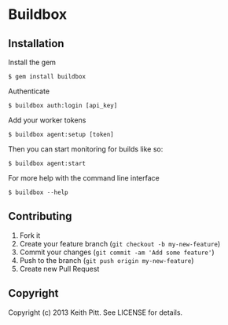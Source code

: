 # Buildbox

## Installation

Install the gem

    $ gem install buildbox
    
Authenticate

    $ buildbox auth:login [api_key]

Add your worker tokens

    $ buildbox agent:setup [token]

Then you can start monitoring for builds like so:

    $ buildbox agent:start

For more help with the command line interface

    $ buildbox --help

## Contributing

1. Fork it
2. Create your feature branch (`git checkout -b my-new-feature`)
3. Commit your changes (`git commit -am 'Add some feature'`)
4. Push to the branch (`git push origin my-new-feature`)
5. Create new Pull Request

## Copyright

Copyright (c) 2013 Keith Pitt. See LICENSE for details.
